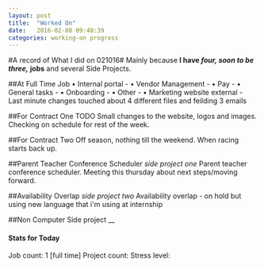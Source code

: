 ```yaml
---
layout: post
title:  "Worked On"
date:   2016-02-08 09:48:39
categories: working-on progress
---
```


#A record of What I did on 021016#
Mainly because **I have _four, soon to be three,_ jobs** and several Side Projects.

##At Full Time Job
• Internal portal -
• Vendor Management -
• Pay -
• General tasks -
• Onboarding - 
• Other - 
• Marketing website external - Last minute changes touched about 4 different files and feilding 3 emails

##For Contract One
TODO Small changes to the website, logos and images. Checking on schedule for rest of the week.

##For Contract Two
Off season, nothing till the weekend. When racing starts back up.

##Parent Teacher Conference Scheduler _side project one_ 
Parent teacher conference scheduler. Meeting this thursday about next steps/moving forward.

##Availability Overlap _side project two_ 
Availability overlap - on hold but using new language that i'm using at internship

##Non Computer Side project __

#### Stats for Today
Job count: 1 [full time]
Project count: 
Stress level:

